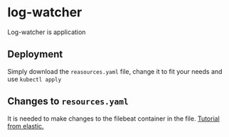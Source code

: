 # log-watcher

Log-watcher is application


## Deployment

Simply download the `reasources.yaml` file, change it to fit your needs and use `kubectl apply`

## Changes to `resources.yaml`

It is needed to make changes to the filebeat container in the file. [Tutorial from elastic.](https://www.elastic.co/guide/en/beats/filebeat/current/running-on-docker.html)
